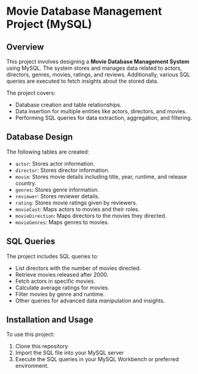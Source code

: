 # Movie Database Management Project (MySQL)

## Overview
This project involves designing a **Movie Database Management System** using MySQL. The system stores and manages data related to actors, directors, genres, movies, ratings, and reviews. Additionally, various SQL queries are executed to fetch insights about the stored data.

The project covers:
- Database creation and table relationships.
- Data insertion for multiple entities like actors, directors, and movies.
- Performing SQL queries for data extraction, aggregation, and filtering.

## Database Design
The following tables are created:
- `actor`: Stores actor information.
- `director`: Stores director information.
- `movie`: Stores movie details including title, year, runtime, and release country.
- `genres`: Stores genre information.
- `reviewer`: Stores reviewer details.
- `rating`: Stores movie ratings given by reviewers.
- `movieCast`: Maps actors to movies and their roles.
- `movieDirection`: Maps directors to the movies they directed.
- `movieGenres`: Maps genres to movies.


## SQL Queries
The project includes SQL queries to:
- List directors with the number of movies directed.
- Retrieve movies released after 2000.
- Fetch actors in specific movies.
- Calculate average ratings for movies.
- Filter movies by genre and runtime.
- Other queries for advanced data manipulation and insights.

## Installation and Usage
To use this project:

1. Clone this repository
2. Import the SQL file into your MySQL server
3. Execute the SQL queries in your MySQL Workbench or preferred environment.

